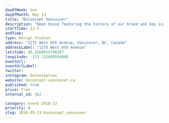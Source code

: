 ```yaml
---
dayOfWeek: Sun
dayOfMonth: May 13
title: "BoConcept Vancouver"
description: "Open house featuring the history of our brand and key iconic designs in our showroom. <br> <br> There will be a photo wall, a movie and other activities. Light refreshments will be served with a Danish touch."
startTime: 12-5
endTime: 
type: Design Studios
address: "1275 West 6th Avenue, Vancouver, BC, Canada"
addressLabel: "1275 West 6th Avenue"
latitude: 49.2660834796287
longitude: -123.132860594088
eventUrl: 
eventUrlLabel: 
twitter: 
instagram: boconceptvan
website: boconcept-vancouver.ca
published: true
price: Free
internal_id: 162

category: event-2018-13
priority: 0
slug: 2018-05-13-boconcept_vancouver
---
```

